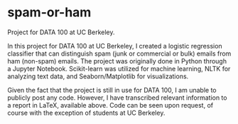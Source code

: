 # spam-or-ham
Project for DATA 100 at UC Berkeley.

In this project for DATA 100 at UC Berkeley, I created a logistic regression classifier that can distinguish spam (junk or commercial or bulk) emails from ham (non-spam) emails. The project was originally done in Python through a Jupyter Notebook. Scikit-learn was utilized for machine learning, NLTK for analyzing text data, and Seaborn/Matplotlib for visualizations.

Given the fact that the project is still in use for DATA 100, I am unable to publicly post any code. However, I have transcribed relevant information to a report in LaTeX, available above. Code can be seen upon request, of course with the exception of students at UC Berkeley.
